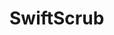 # SwiftScrub

<!-- [![PyPI Latest Release](https://img.shields.io/pypi/v/modular-search.svg?logo=python&logoColor=white&color=blue)](https://pypi.org/project/modular-search/) -->
<!-- ![GitHub Page Views Count](https://badges.toozhao.com/badges/01JW9DZB3MAEG11FXQP8EVDRAZ/blue.svg) -->
<!-- [![GitHub Release Date](https://img.shields.io/github/release-date/aether-raid/modular-search?logo=github&label=latest%20release&color=blue)](https://github.com/aether-raid/modular-search/releases/latest) -->
<!-- ![GitHub Actions Workflow Status](https://img.shields.io/github/actions/workflow/status/aether-raid/modular-search/docs.yml?label=PyPI%20Publish&color=blue) -->